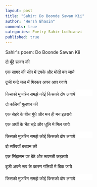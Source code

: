 ```yaml
---
layout: post
title: "Sahir: Do Boonde Sawan Kii"
author: "Hersh Bhasin"
comments: true
categories: Poetry Sahir-Ludhianvi
published: true
---
```


Sahir's poem: Do Boonde Sawan Kii

दो बूँदे सावन की 

एक सागर की सीप में टपके और मोती बन जाये

दूजी गन्दे जल में गिरकर अपन आप गवाये

किसको मुजरिम समझे कोई किसको दोष लगाये
<img src="../assets/spacer.png" alt="Sahil Ludhianvi" style="width:52px;height:20px;">

दो कलियाँ गुलशन की 

एक सेहरे के बीच गुंधे और मन ही मन इतराये

एक अर्थी के भेंट चढ़े और धूलि मे मिल जाये

किसको मुजरिम समझे कोई किसको दोष लगाये 
<img src="../assets/spacer.png" alt="Sahil Ludhianvi" style="width:52px;height:20px;">

दो सखियाँ बचपन की

एक सिंहासन पर बैठे और रूपमती कहलाये

दूजी अपने रूप के कारण गलियों मे बिक जाये

किसको मुजरिम समझे कोई किसको दोष लगाये
<img src="../assets/spacer.png" alt="Sahil Ludhianvi" style="width:52px;height:20px;">
